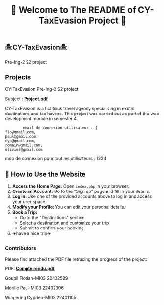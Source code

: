 

<!DOCTYPE html>
<html lang="en">
<head>
    <meta charset="UTF-8">
    <meta name="viewport" content="width=device-width, initial-scale=1.0">
</head>
<body>
    <header>
        <h1 align="center">🌴 Welcome to The README of CY-TaxEvasion Project 🌴</h1>
    </header>
    <main>
        <section>
            <h2>🏝️CY-TaxEvasion🏝️</h2>
            <p>Pre-Ing-2 S2 project</p>
        </section>
        <section>
            <h2>Projects</h2>
            <p>CY-TaxEvasion Pre-Ing-2 S2 project</p>
            <p>Subject : <a href="Projet_Click_journeY_v1.4_PHASE4.pdf" target="_blank"><strong>Project.pdf</strong></a></p>
            <p>CY-TaxEvasion is a fictitious travel agency specializing in exotic destinations and tax havens. This project was carried out as part of the web development module in semester 4.</p>
            
            email de connexion utilisateur : {
    flo@gmail.com,
    paul@gmail.com,
    cyp@gmail.com,
    romain@gmail.com,
    olivier@gmail.com

mdp de connexion pour tout les utilisateurs : 1234

 <section>
            <h2>🧭 How to Use the Website</h2>
            <ol>
                <li><strong>Access the Home Page:</strong> Open <code>index.php</code> in your browser.</li>
                <li><strong>Create an Account:</strong> Go to the "Sign up" page and fill in your details.</li>
                <li><strong>Log in:</strong> Use one of the provided accounts above to log in and access your user space.</li>
                <li><strong>Modify your Profile:</strong> You can edit your personal details. </li>
                <li><strong>Book a Trip:</strong>
                    <ul>
                        <li>Go to the "Destinations" section.</li>
                        <li>Select a destination and customize your trip.</li>
                        <li>Submit to confirm your booking.</li>
                    </ul>
                </li>
                <li>✈️have a nice trip✈️ </li>
            </ol>
        </section>
           
        
<h3>Contributors</h3>
         <p>Please find attached the PDF file retracing the progress of the project:</p>
         <p>PDF: <a href="Compte rendu et document de conception/Compte rendu projet s4.pdf" target="_blank"><strong>Compte rendu.pdf</strong></a></p>
         <p> Goupil Florian-MI03 22402529</p>
         <p> Morille Paul-MI03 22402306</p>
         <p> Wingering Cyprien-MI03 22401105</p>
    </section>
    </main>
</body>
</html>



